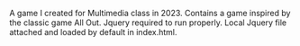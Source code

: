 A game I created for Multimedia class in 2023. Contains a game inspired by the classic game All Out.
Jquery required to run properly. Local Jquery file attached and loaded by default in index.html.
